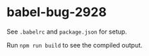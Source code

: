 # babel-bug-2928

See `.babelrc` and `package.json` for setup.



Run `npm run build` to see the compiled output.
